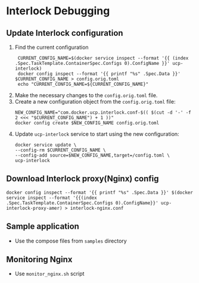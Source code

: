 # Interlock Debugging

## Update Interlock configuration
1. Find the current configuration
   ```
    CURRENT_CONFIG_NAME=$(docker service inspect --format '{{ (index .Spec.TaskTemplate.ContainerSpec.Configs 0).ConfigName }}' ucp-interlock)
    docker config inspect --format '{{ printf "%s" .Spec.Data }}' $CURRENT_CONFIG_NAME > config.orig.toml
    echo "CURRENT_CONFIG_NAME=${CURRENT_CONFIG_NAME}"
    ```
2. Make the necessary changes to the `config.orig.toml` file.
3. Create a new configuration object from the `config.orig.toml` file:
    ```
    NEW_CONFIG_NAME="com.docker.ucp.interlock.conf-$(( $(cut -d '-' -f 2 <<< "$CURRENT_CONFIG_NAME") + 1 ))"
    docker config create $NEW_CONFIG_NAME config.orig.toml
    ```
4. Update `ucp-interlock` service to start using the new configuration:
    ```
    docker service update \
    --config-rm $CURRENT_CONFIG_NAME \
    --config-add source=$NEW_CONFIG_NAME,target=/config.toml \
    ucp-interlock
    ```

## Download Interlock proxy(Nginx) config 
   ```
   docker config inspect --format '{{ printf "%s" .Spec.Data }}' $(docker service inspect --format '{{(index .Spec.TaskTemplate.ContainerSpec.Configs 0).ConfigName}}' ucp-interlock-proxy-amer) > interlock-nginx.conf
   ```

## Sample application
   - Use the compose files from `samples` directory

## Monitoring Nginx
   - Use `monitor_nginx.sh` script
